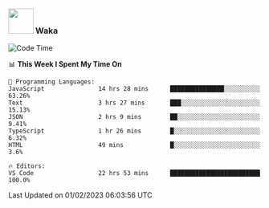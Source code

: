 ### <img src="https://media.giphy.com/media/VgCDAzcKvsR6OM0uWg/giphy.gif" width="50"> Waka

  <!--START_SECTION:waka-->
![Code Time](http://img.shields.io/badge/Code%20Time-1%2C234%20hrs%2013%20mins-blue)

📊 **This Week I Spent My Time On** 

```text
💬 Programming Languages: 
JavaScript               14 hrs 28 mins      ███████████████░░░░░░░░░░   63.26% 
Text                     3 hrs 27 mins       ███░░░░░░░░░░░░░░░░░░░░░░   15.13% 
JSON                     2 hrs 9 mins        ██░░░░░░░░░░░░░░░░░░░░░░░   9.41% 
TypeScript               1 hr 26 mins        █░░░░░░░░░░░░░░░░░░░░░░░░   6.32% 
HTML                     49 mins             █░░░░░░░░░░░░░░░░░░░░░░░░   3.6%

🔥 Editors: 
VS Code                  22 hrs 53 mins      █████████████████████████   100.0%

```


 Last Updated on 01/02/2023 06:03:56 UTC
<!--END_SECTION:waka-->
